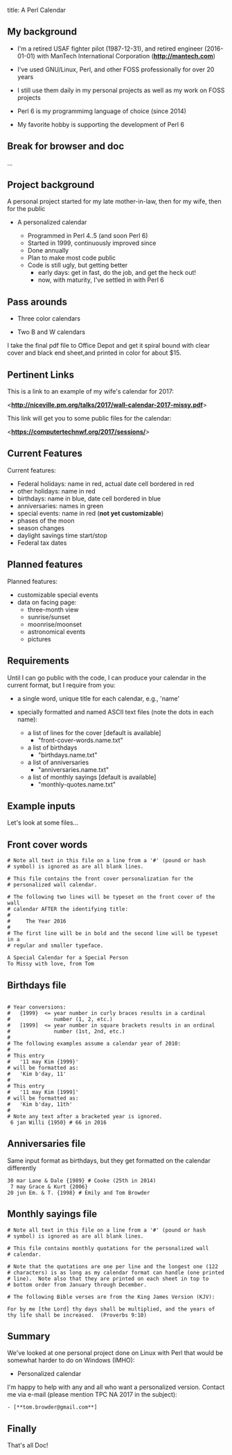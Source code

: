 title: A Perl Calendar
<!-- insert-file headers.md -->

## My background

- I'm a retired USAF fighter pilot (1987-12-31), and retired engineer
  (2016-01-01) with ManTech International Corporation
  (**<http://mantech.com>**)

- I've used GNU/Linux, Perl, and other FOSS professionally for over 20
  years

- I still use them daily in my personal projects as well as my work on
  FOSS projects

- Perl 6 is my programmimg language of choice (since 2014)

- My favorite hobby is supporting the development of Perl 6

## Break for browser and doc


...

## Project background

A personal project started for my late mother-in-law, then for my
wife, then for the public

- A personalized calendar

    - Programmed in Perl 4..5 (and soon Perl 6)
    - Started in 1999, continuously improved since
    - Done annually
    - Plan to make most code public
	- Code is still ugly, but getting better
	    - early days: get in fast, do the job, and get the heck out!
		- now, with maturity, I've settled in with Perl 6

## Pass arounds

- Three color calendars

- Two B and W calendars

I take the final pdf file to Office Depot and get it spiral bound with
clear cover and black end sheet,and printed in color for about $15.

## Pertinent Links

This is a link to an example of my wife's calendar for 2017:

<**<http://niceville.pm.org/talks/2017/wall-calendar-2017-missy.pdf>**>

This link will get you to some public files for the calendar:

<**<https://computertechnwf.org/2017/sessions/>**>

## Current Features

Current features:

- Federal holidays: name in red, actual date cell bordered in red
- other holidays: name in red
- birthdays: name in blue, date cell bordered in blue
- anniversaries: names in green
- special events: name in red (**not yet customizable**)
- phases of the moon
- season changes
- daylight savings time start/stop
- Federal tax dates

## Planned features

Planned features:

- customizable special events
- data on facing page:
    - three-month view
    - sunrise/sunset
    - moonrise/moonset
    - astronomical events
    - pictures

## Requirements

Until I can go public with the code, I can produce your calendar in
the current format, but I require from you:

- a single word, unique title for each calendar, e.g., 'name'

- specially formatted and named ASCII text files (note the dots in each name):
    - a list of lines for the cover [default is available]
        - "front-cover-words.name.txt"
    - a list of birthdays
        - "birthdays.name.txt"
    - a list of anniversaries
        - "anniversaries.name.txt"
    - a list of monthly sayings [default is available]
        - "monthly-quotes.name.txt"

## Example inputs

Let's look at some files...

## Front cover words

~~~
# Note all text in this file on a line from a '#' (pound or hash
# symbol) is ignored as are all blank lines.

# This file contains the front cover personalization for the
# personalized wall calendar.

# The following two lines will be typeset on the front cover of the wall
# calendar AFTER the identifying title:
#
#     The Year 2016
#
# The first line will be in bold and the second line will be typeset in a
# regular and smaller typeface.

A Special Calendar for a Special Person
To Missy with love, from Tom
~~~

## Birthdays file

~~~

# Year conversions:
#   {1999}  <= year number in curly braces results in a cardinal
#              number (1, 2, etc.)
#   [1999]  <= year number in square brackets results in an ordinal
#              number (1st, 2nd, etc.)
#
# The following examples assume a calendar year of 2010:
#
# This entry
#   '11 may Kim {1999}'
# will be formatted as:
#   'Kim b'day, 11'
#
# This entry
#   '11 may Kim [1999]'
# will be formatted as:
#   'Kim b'day, 11th'
#
# Note any text after a bracketed year is ignored.
 6 jan Willi {1950} # 66 in 2016
~~~

## Anniversaries file

Same input format as birthdays, but they get formatted on the calendar
differently

~~~
30 mar Lane & Dale {1989} # Cooke (25th in 2014)
 7 may Grace & Kurt {2006}
20 jun Em. & T. {1998} # Emily and Tom Browder
~~~


## Monthly sayings file

~~~
# Note all text in this file on a line from a '#' (pound or hash
# symbol) is ignored as are all blank lines.

# This file contains monthly quotations for the personalized wall
# calendar.

# Note that the quotations are one per line and the longest one (122
# characters) is as long as my calendar format can handle (one printed
# line).  Note also that they are printed on each sheet in top to
# bottom order from January through December.

# The following Bible verses are from the King James Version (KJV):

For by me [the Lord] thy days shall be multiplied, and the years of thy life shall be increased.  (Proverbs 9:10)
~~~

## Summary

We've looked at one personal project done on Linux with Perl that
would be somewhat harder to do on Windows (IMHO):

- Personalized calendar

I'm happy to help with any and all who want a personalized version.
Contact me via e-mail (please mention TPC NA 2017 in the
  subject):

	- [**tom.browder@gmail.com**]

## Finally

That's all Doc!

